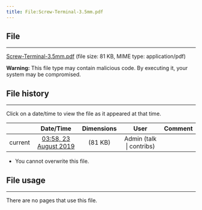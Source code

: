```yaml
---
title: File:Screw-Terminal-3.5mm.pdf
---
```


## File
--------

[Screw-Terminal-3.5mm.pdf](https://wiki.elecrow.com/images/1/10/Screw-Terminal-3.5mm.pdf) (file size: 81 KB, MIME type: application/pdf)

**Warning:** This file type may contain malicious code. By executing it, your system may be compromised.

## File history
--------

Click on a date/time to view the file as it appeared at that time.

|         |                          Date/Time                           | Dimensions  |                             User                             | Comment |
| :-----: | :----------------------------------------------------------: | :---------: | :----------------------------------------------------------: | :-----: |
| current | [03:58, 23 August 2019](https://wiki.elecrow.com/images/1/10/Screw-Terminal-3.5mm.pdf) | (81 KB) | Admin (talk \| contribs) |         |

- You cannot overwrite this file.

## File usage
--------

There are no pages that use this file.